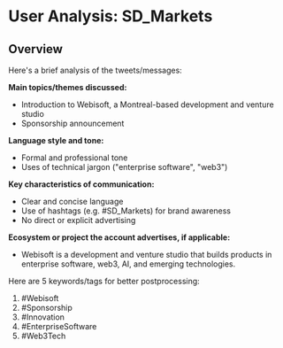 # User Analysis: SD_Markets

## Overview

Here's a brief analysis of the tweets/messages:

**Main topics/themes discussed:**
- Introduction to Webisoft, a Montreal-based development and venture studio
- Sponsorship announcement

**Language style and tone:**
- Formal and professional tone
- Uses of technical jargon ("enterprise software", "web3")

**Key characteristics of communication:**
- Clear and concise language
- Use of hashtags (e.g. #SD_Markets) for brand awareness
- No direct or explicit advertising

**Ecosystem or project the account advertises, if applicable:**
- Webisoft is a development and venture studio that builds products in enterprise software, web3, AI, and emerging technologies.

Here are 5 keywords/tags for better postprocessing:

1. #Webisoft
2. #Sponsorship
3. #Innovation
4. #EnterpriseSoftware
5. #Web3Tech